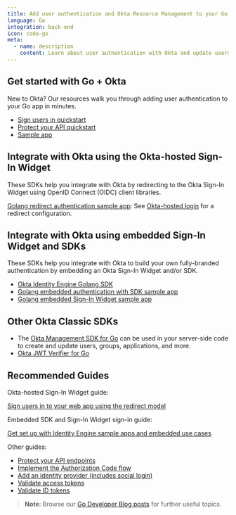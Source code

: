 ```yaml
---
title: Add user authentication and Okta Resource Management to your Go app
language: Go
integration: back-end
icon: code-go
meta:
  - name: description
    content: Learn about user authentication with Okta and update users, groups, and applications with the Okta Management SDK for Go.
---
```


## Get started with Go + Okta

New to Okta? Our resources walk you through adding user authentication to your Go app in minutes.

<ul class='language-ctas'>
	<li>
		<a href='/docs/guides/sign-into-web-app-redirect/go/main/' class='Button--blueDarkOutline' data-proofer-ignore>
			<span>Sign users in quickstart</span>
		</a>
	</li>
	<li>
    <a href='/docs/guides/protect-your-api/go/main/' class='Button--blueDarkOutline' data-proofer-ignore>
      <span>Protect your API quickstart</span>
    </a>
  </li>
	<li>
		<a href='https://github.com/okta/samples-golang' class='Button--blueDarkOutline' data-proofer-ignore>
			<span>Sample app</span>
		</a>
	</li>
</ul>

## Integrate with Okta using the Okta-hosted Sign-In Widget

These SDKs help you integrate with Okta by redirecting to the Okta Sign-In Widget using OpenID Connect (OIDC) client libraries.

[Golang redirect authentication sample app](https://github.com/okta/samples-golang): See [Okta-hosted login](https://github.com/okta/samples-golang/tree/master/okta-hosted-login) for a redirect configuration.

## Integrate with Okta using embedded Sign-In Widget and SDKs

These SDKs help you integrate with Okta to build your own fully-branded authentication by embedding an Okta Sign-In Widget and/or SDK.

* [Okta Identity Engine Golang SDK](https://github.com/okta/okta-idx-golang)
* [Golang embedded authentication with SDK sample app](https://github.com/okta/samples-golang/tree/master/identity-engine/embedded-auth-with-sdk)
* [Golang embedded Sign-In Widget sample app](https://github.com/okta/samples-golang/tree/master/identity-engine/embedded-sign-in-widget)

## Other Okta Classic SDKs

* The [Okta Management SDK for Go](https://github.com/okta/okta-sdk-golang) can be used in your server-side code to create and update users, groups, applications, and more.
* [Okta JWT Verifier for Go](https://github.com/okta/okta-jwt-verifier-golang)

## Recommended Guides

Okta-hosted Sign-In Widget guide:

[Sign users in to your web app using the redirect model](/docs/guides/sign-into-web-app-redirect/go/main/)

Embedded SDK and Sign-In Widget sign-in guide:

[Get set up with Identity Engine sample apps and embedded use cases](/docs/guides/oie-embedded-common-org-setup/go/main/)

Other guides:

* [Protect your API endpoints](/docs/guides/protect-your-api/go/main/)
* [Implement the Authorization Code flow](/docs/guides/implement-grant-type/authcode/main/)
* [Add an identity provider (includes social login)](/docs/guides/identity-providers/)
* [Validate access tokens](/docs/guides/validate-access-tokens)
* [Validate ID tokens](/docs/guides/validate-id-tokens)

> **Note**: Browse our [Go Developer Blog posts](/search/#q=golang&f:@commonoktasource=[Developer%20blog]) for further useful topics.
